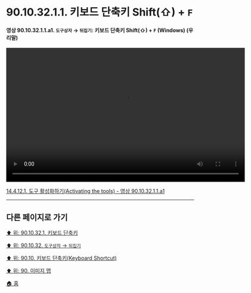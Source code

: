 # 90.10.32.1.1. 키보드 단축키 Shift(⇧) + `F`

<a id="90-10-32-01-01-a1"></a>

#### 영상 90.10.32.1.1.a1. `도구상자` → `뒤집기`: 키보드 단축키 Shift(⇧) + `F` (Windows) (우리말)
<video controls="controls" width="640" height="360" src="https://github.com/wonder13662/gimp/assets/15767104/f13a0a5b-61aa-42b3-bc21-4ca618a1d632"></video>

[14.4.12.1. 도구 활성화하기(Activating the tools) - 영상 90.10.32.1.1.a1](./14-04-12-01-activating_the_tool.md#90-10-32-01-01-a1)

***

## 다른 페이지로 가기

[⬆️ 위: 90.10.32.1. 키보드 단축키](./90-10-32-01-00-keyboard_shortcut.md)

[⬆️ 위: 90.10.32. `도구상자` → `뒤집기`](./90-10-32-00-tool_box-flip.md)

[⬆️ 위: 90.10. 키보드 단축키(Keyboard Shortcut)](./90-10-00-keyboard_shortcut.md)

[⬆️ 위: 90. 이미지 맵](./90-00-image-map.md)

[🏠 홈](./00-home.md)